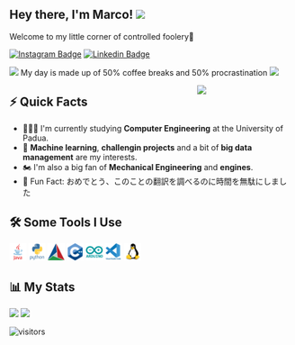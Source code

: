 <h2>Hey there, I'm <strong>Marco</strong>! <img src="https://media1.giphy.com/media/8xjAi0KbIolejzPWRT/giphy.gif" width="40"></h2>
<p>Welcome to my little corner of controlled foolery🤪</p>

[![Instagram Badge](https://img.shields.io/badge/-Instagram-purple?style=flat-square&logo=instagram&logoColor=white&link=https://www.instagram.com/marco_toffoletto/)](https://www.instagram.com/marco_toffoletto/) [![Linkedin Badge](https://img.shields.io/badge/-Linkedin-blue?style=flat-square&logo=Linkedin&logoColor=white&link=https:https://www.linkedin.com/in/marco-toffoletto-34a673233/)](https://www.linkedin.com/in/marco-toffoletto-34a673233/)
  
<p><img src="https://media1.giphy.com/media/lnIfDxGkt2t6L3KmgG/giphy.gif" width="50"> My day is made up of 50% coffee breaks and 50% procrastination <img src="https://media1.giphy.com/media/lnIfDxGkt2t6L3KmgG/giphy.gif" width="50"></p>

<img align="right" src="https://media1.giphy.com/media/11ZSwQNWba4YF2/giphy.gif" width="170"/>
<h2>⚡️ Quick Facts</h2>
<ul>
<li>👨🏽‍💻 I'm currently studying <strong>Computer Engineering</strong> at the University of Padua.</li>
<li>🧠 <strong>Machine learning</strong>, <strong>challengin projects</strong> and a bit of <strong>big data management</strong> are my interests.</li>
<li>🏍 I'm also a big fan of <strong>Mechanical Engineering</strong> and <strong>engines</strong>.</li>
<li>🎉 Fun Fact: おめでとう、このことの翻訳を調べるのに時間を無駄にしました</li>
</ul>

<h2>🛠 Some Tools I Use</h2>
<p align="left">
<img src="https://raw.githubusercontent.com/devicons/devicon/master/icons/java/java-original-wordmark.svg" alt="java" width="30" height="30" />
<img src="https://raw.githubusercontent.com/devicons/devicon/master/icons/python/python-original-wordmark.svg" alt="python" width="30" height="30" />
<img src="https://github.com/devicons/devicon/blob/master/icons/cmake/cmake-original.svg" alt="CMake" width="30" height="30" />
<img src="https://github.com/devicons/devicon/blob/master/icons/cplusplus/cplusplus-original.svg" alt="Cpp" width="30" height="30" />
<img src="https://github.com/devicons/devicon/blob/master/icons/arduino/arduino-original-wordmark.svg" alt="Arduino" width="30" height="30" />
<img src="https://github.com/devicons/devicon/blob/master/icons/vscode/vscode-original-wordmark.svg" alt="VSCode" width="30" height="30" />
<img src="https://github.com/devicons/devicon/blob/master/icons/linux/linux-original.svg" alt="Linux" width="30" height="30" />
</p>
<h2>📊 My Stats</h2>
<img src="https://github-readme-stats.vercel.app/api?username=MaTo01&show_icons=true&theme=radical" />
<img src="https://github-readme-stats.vercel.app/api/top-langs/?username=MaTo01&layout=compact&theme=radical" />
<p><img src="https://visitor-badge.glitch.me/badge?page_id=MaTo01.MaTo01" alt="visitors"> </p>

<!---
MaTo01/MaTo01 is a ✨ special ✨ repository because its `README.md` (this file) appears on your GitHub profile.
You can click the Preview link to take a look at your changes.
--->
